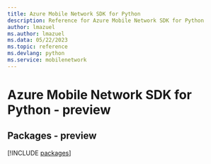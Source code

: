 ```yaml
---
title: Azure Mobile Network SDK for Python
description: Reference for Azure Mobile Network SDK for Python
author: lmazuel
ms.author: lmazuel
ms.data: 05/22/2023
ms.topic: reference
ms.devlang: python
ms.service: mobilenetwork
---
```

# Azure Mobile Network SDK for Python - preview
## Packages - preview
[!INCLUDE [packages](mobile-network-index.md)]